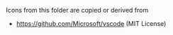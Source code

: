 Icons from this folder are copied or derived from

- https://github.com/Microsoft/vscode (MIT License)
